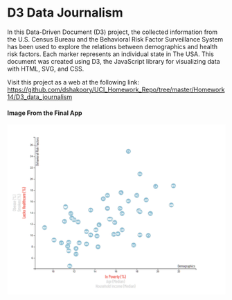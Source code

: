 # D3 Data Journalism
In this Data-Driven Document (D3) project, the collected information from the U.S. Census Bureau and the Behavioral Risk Factor Surveillance System has been used to explore the relations between demographics and health risk factors. Each marker represents an individual state in The USA.
This document was created using D3, the JavaScript library for visualizing data with HTML, SVG, and CSS.

Visit this project as a web at the following link: https://github.com/dshakoory/UCI_Homework_Repo/tree/master/Homework14/D3_data_journalism

#### Image From the Final App
![final_chart.png](images/final_chart.png)
